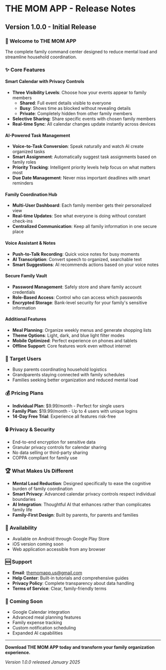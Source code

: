 # THE MOM APP - Release Notes

## Version 1.0.0 - Initial Release

### 🎉 Welcome to THE MOM APP
The complete family command center designed to reduce mental load and streamline household coordination.

### ✨ Core Features

#### Smart Calendar with Privacy Controls
- **Three Visibility Levels**: Choose how your events appear to family members
  - **Shared**: Full event details visible to everyone
  - **Busy**: Shows time as blocked without revealing details
  - **Private**: Completely hidden from other family members
- **Selective Sharing**: Share specific events with chosen family members
- **Real-time Sync**: All calendar changes update instantly across devices

#### AI-Powered Task Management
- **Voice-to-Task Conversion**: Speak naturally and watch AI create organized tasks
- **Smart Assignment**: Automatically suggest task assignments based on family roles
- **Priority Tracking**: Intelligent priority levels help focus on what matters most
- **Due Date Management**: Never miss important deadlines with smart reminders

#### Family Coordination Hub
- **Multi-User Dashboard**: Each family member gets their personalized view
- **Real-time Updates**: See what everyone is doing without constant check-ins
- **Centralized Communication**: Keep all family information in one secure place

#### Voice Assistant & Notes
- **Push-to-Talk Recording**: Quick voice notes for busy moments
- **AI Transcription**: Convert speech to organized, searchable text
- **Smart Suggestions**: AI recommends actions based on your voice notes

#### Secure Family Vault
- **Password Management**: Safely store and share family account credentials
- **Role-Based Access**: Control who can access which passwords
- **Encrypted Storage**: Bank-level security for your family's sensitive information

#### Additional Features
- **Meal Planning**: Organize weekly menus and generate shopping lists
- **Theme Options**: Light, dark, and blue light filter modes
- **Mobile Optimized**: Perfect experience on phones and tablets
- **Offline Support**: Core features work even without internet

### 🎯 Target Users
- Busy parents coordinating household logistics
- Grandparents staying connected with family schedules
- Families seeking better organization and reduced mental load

### 💰 Pricing Plans
- **Individual Plan**: $9.99/month - Perfect for single users
- **Family Plan**: $19.99/month - Up to 4 users with unique logins
- **14-Day Free Trial**: Experience all features risk-free

### 🔒 Privacy & Security
- End-to-end encryption for sensitive data
- Granular privacy controls for calendar sharing
- No data selling or third-party sharing
- COPPA compliant for family use

### 🏆 What Makes Us Different
- **Mental Load Reduction**: Designed specifically to ease the cognitive burden of family coordination
- **Smart Privacy**: Advanced calendar privacy controls respect individual boundaries
- **AI Integration**: Thoughtful AI that enhances rather than complicates family life
- **Family-First Design**: Built by parents, for parents and families

### 📱 Availability
- Available on Android through Google Play Store
- iOS version coming soon
- Web application accessible from any browser

### 🆘 Support
- **Email**: themomapp.us@gmail.com
- **Help Center**: Built-in tutorials and comprehensive guides
- **Privacy Policy**: Complete transparency about data handling
- **Terms of Service**: Clear, family-friendly terms

### 🚀 Coming Soon
- Google Calendar integration
- Advanced meal planning features
- Family expense tracking
- Custom notification scheduling
- Expanded AI capabilities

---

**Download THE MOM APP today and transform your family organization experience.**

*Version 1.0.0 released January 2025*
